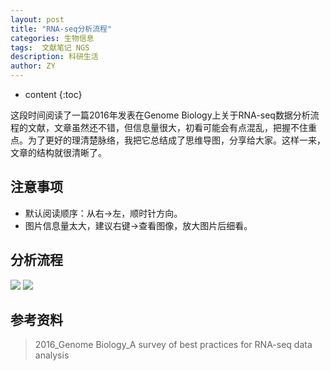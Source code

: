 ```yaml
---
layout: post
title: "RNA-seq分析流程"
categories: 生物信息
tags:  文献笔记 NGS
description: 科研生活
author: ZY
---
```


* content
{:toc}

这段时间阅读了一篇2016年发表在Genome Biology上关于RNA-seq数据分析流程的文献，文章虽然还不错，但信息量很大，初看可能会有点混乱，把握不住重点。为了更好的理清楚脉络，我把它总结成了思维导图，分享给大家。这样一来，文章的结构就很清晰了。




## 注意事项
- 默认阅读顺序：从右→左，顺时针方向。
- 图片信息量太大，建议右键→查看图像，放大图片后细看。

## 分析流程

![](https://raw.githubusercontent.com/woaielf/woaielf.github.io/master/_posts/Pic/1-RNA-seq.png)
![](https://raw.githubusercontent.com/woaielf/woaielf.github.io/master/_posts/Pic/1-RNA-seq2.png)

## 参考资料
> 2016_Genome Biology_A survey of best practices for RNA-seq data analysis